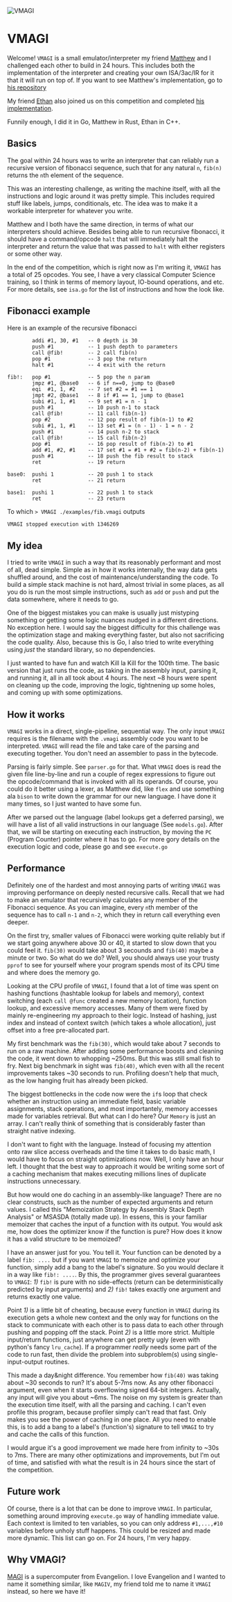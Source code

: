 ![VMAGI](./VMAGI.png)

# VMAGI

Welcome! `VMAGI` is a small emulator/interpreter my friend 
[Matthew](https://github.com/matthewsanetra) 
and I
challenged each other to build in 24 hours. This includes both the implementation of the interpreter
and creating your own ISA/3ac/IR for it that it will run on top of. 
If you want to see Matthew's implementation, go to 
[his repository](https://github.com/matthewsanetra/sandy_isa)

My friend [Ethan](https://github.com/ephing) also joined us on this competition
and completed [his implementation](https://github.com/ephing/not-fake-assembly-language).

Funnily enough, I did it in Go, Matthew in Rust, Ethan in C++. 

## Basics

The goal within 24 hours was to write an interpreter that can reliably run a recursive version
of fibonacci sequence, such that for any natural `n`, `fib(n)` returns the `n`th element of the
sequence. 

This was an interesting challenge, as writing the machine itself, with all the instructions and 
logic around it was pretty simple. This includes required stuff like labels, jumps, conditionals,
etc. The idea was to make it a workable interpreter for whatever you write. 

Matthew and I both have the same direction, in terms of what our interpreters should achieve. Besides
being able to run recursive fibonacci, it should have a command/opcode `halt` that will immediately
halt the interpreter and return the value that was passed to `halt` with either registers or some
other way.

In the end of the competition, which is right now as I'm writing it, `VMAGI` has a total of 25 opcodes.
You see, I have a very classical Computer Science training, so I think in terms of memory layout, IO-bound
operations, and etc. For more details, see `isa.go` for the list of instructions and how the look like.

## Fibonacci example

Here is an example of the recursive fibonacci
```
        addi #1, 30, #1   -- 0 depth is 30
        push #1           -- 1 push depth to parameters
        call @fib!        -- 2 call fib(n)
        pop #1            -- 3 pop the return
        halt #1           -- 4 exit with the return

fib!:   pop #1            -- 5 pop the n param
        jmpz #1, @base0   -- 6 if n==0, jump to @base0
        eqi  #1, 1, #2    -- 7 set #2 = #1 == 1
        jmpt #2, @base1   -- 8 if #1 == 1, jump to @base1
        subi #1, 1, #1    -- 9 set #1 = n - 1
        push #1           -- 10 push n-1 to stack
        call @fib!        -- 11 call fib(n-1)
        pop #2            -- 12 pop result of fib(n-1) to #2
        subi #1, 1, #1    -- 13 set #1 = (n - 1) - 1 = n - 2
        push #1           -- 14 push n-2 to stack
        call @fib!        -- 15 call fib(n-2)
        pop #1            -- 16 pop result of fib(n-2) to #1
        add #1, #2, #1    -- 17 set #1 = #1 + #2 = fib(n-2) + fib(n-1)
        push #1           -- 18 push the fib result to stack
        ret               -- 19 return
        
base0:  pushi 1           -- 20 push 1 to stack
        ret               -- 21 return
        
base1:  pushi 1           -- 22 push 1 to stack
        ret               -- 23 return
```

To which `> VMAGI ./examples/fib.vmagi` outputs
```sh
VMAGI stopped execution with 1346269
```

## My idea

I tried to write `VMAGI` in such a way that its reasonably performant and most of all, dead simple. Simple
as in how it works internally, the way data gets shuffled around, and the cost of maintenance/understanding
the code. To build a simple stack machine is not hard, almost trivial in some places, as all you do is run
the most simple instructions, such as `add` or `push` and put the data somewhere, where it needs to go. 

One of the biggest mistakes you can make is usually just mistyping something or getting some logic nuances
nudged in a different directions. No exception here. I would say the biggest difficulty for this challenge
was the optimization stage and making everything faster, but also not sacrificing the code quality. Also,
because this is Go, I also tried to write everything using *just* the standard library, so no dependencies.

I just wanted to have fun and watch Kill la Kill for the 100th time. The basic version that just runs the code,
as taking in the assembly input, parsing it, and running it, all in all took about 4 hours. The next ~8 hours
were spent on cleaning up the code, improving the logic, tightnening up some holes, and coming up with some
optimizations. 

## How it works

`VMAGI` works in a direct, single-pipeline, sequential way. The only input `VMAGI` requires is the filename
with the `.vmagi` assembly code you want to be interpreted. `VMAGI` will read the file and take care of the
parsing and executing together. You don't need an assembler to pass in the bytecode. 

Parsing is fairly simple. See `parser.go` for that. What `VMAGI` does is read the given file line-by-line and
run a couple of regex expressions to figure out the opcode/command that is invoked with all its operands. Of 
course, you could do it better using a lexer, as Matthew did, like `flex` and use something ala `bison` to 
write down the grammar for our new language. I have done it many times, so I just wanted to have some fun.

After we parsed out the language (label lookups get a deferred parsing), we will have a list of all valid
instructions in our language (See `models.go`). After that, we will be starting on executing each instruction,
by moving the `PC` (Program Counter) pointer where it has to go. For more gory details on the execution logic
and code, please go and see `execute.go`

## Performance

Definitely one of the hardest and most annoying parts of writing `VMAGI` was improving performance on deeply
nested recursive calls. Recall that we had to make an emulator that recursively calculates any member of the
Fibonacci sequence. As you can imagine, every `n`th member of the sequence has to call `n-1` and `n-2`, which
they in return call everything even deeper.

On the first try, smaller values of Fibonacci were working quite reliably but if we start going anywhere above
30 or 40, it started to slow down that you could feel it. `fib(30)` would take about 3 secounds and `fib(40)`
maybe a minute or two. So what do we do? Well, you should always use your trusty `pprof` to see for yourself
where your program spends most of its CPU time and where does the memory go.

Looking at the CPU profile of `VMAGI`, I found that a lot of time was spent on hashing functions (hashtable
lookup for labels and memory), context switching (each `call @func` created a new memory location), function
lookup, and excessive memory accesses. Many of them were fixed by mainly re-engineering my approach to their
logic. Instead of hashing, just index and instead of context switch (which takes a whole allocation), just 
offset into a free pre-allocated part. 

My first benchmark was the `fib(30)`, which would take about 7 seconds to run on a raw machine. After adding
some performance boosts and cleaning the code, it went down to whopping ~250ms. But this was still small fish
to fry. Next big benchmark in sight was `fib(40)`, which even with all the recent improvements takes ~30 seconds
to run. Profiling doesn't help that much, as the low hanging fruit has already been picked.

The biggest bottlenecks in the code now were the `if`s loop that check whether an instruction using an immediate
field, basic variable assignments, stack operations, and most importantely, memory accesses made for variables 
retrieval. But what can I do here? Our `Memory` is just an array. I can't really think of something that is 
considerably faster than straight native indexing. 

I don't want to fight with the language. Instead of focusing my attention onto raw slice access overheads and 
the time it takes to do basic math, I would have to focus on straight optimizations now. Well, I only have an
hour left. I thought that the best way to approach it would be writing some sort of a caching mechanism that
makes executing millions lines of duplicate instructions unnecessary. 

But how would one do caching in an assembly-like language? There are no clear constructs, such as the number
of expected arguments and return values. I called this "Memoization Strategy by Assembly Stack Depth Analysis"
or MSASDA (totally made up). In essens, this is your familiar memoizer that caches the input of a function with
its output. You would ask me, how does the optimizer know if the function is pure? How does it know it has a 
valid structure to be memoized? 

I have an answer just for you. You tell it. Your function can be denoted by a label `fib: ....` but if you want
`VMAGI` to memoize and optimize your function, simply add a bang to the label's signature. So you would declare
it in a way like `fib!: ....`. By this, the programmer gives several guarantees to `VMAGI`: *1)* `fib!` is pure 
with no side-effects (return can be deterministically predicted by input arguments) and *2)* `fib!` takes exactly
one argument and returns exactly one value. 

Point *1)* is a little bit of cheating, because every function in `VMAGI` during its execution gets a whole new
context and the only way for functions on the stack to communicate with each other is to pass data to each
other through pushing and popping off the stack. Point *2)* is a little more strict. Multiple input/return functions,
just anywhere can get pretty ugly (even with python's fancy `lru_cache`). If a programmer *really* needs 
some part of the code to run fast, then divide the problem into subproblem(s) using single-input-output routines.

This made a day&night difference. You remember how `fib(40)` was taking about ~30 seconds to run? It's about 5-7ms
now. As any other fibonacci argument, even when it starts overflowing signed 64-bit integers. Actually, any input
will give you about ~6ms. The noise on my system is greater than the execution time itself, with all the parsing
and caching. I can't even profile this program, because profiler simply can't read that fast. Only makes you see 
the power of caching in one place. All you need to enable this, is to add a bang to a label's (function's) 
signature to tell `VMAGI` to try and cache the calls of this function. 

I would argue it's a good improvement we made here from infinity to ~30s to 7ms. There are many other optimizations
and improvements, but I'm out of time, and satisfied with what the result is in 24 hours since the start of the 
competition. 

## Future work

Of course, there is a lot that can be done to improve `VMAGI`. In particular, something around improving `execute.go`
way of handling immediate value. Each context is limited to ten variables, so you can only address `#1,...,#10` variables
before unholy stuff happens. This could be resized and made more dynamic. This list can go on. For 24 hours, I'm very happy.

## Why VMAGI?

[MAGI](https://evangelion.fandom.com/wiki/Magi) is a supercomputer from Evangelion. I love Evangelion and I wanted
to name it something similar, like `MAGIV`, my friend told me to name it `VMAGI` instead, so here we have it!
